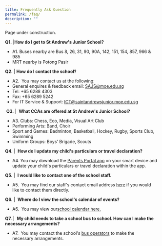 ```yaml
---
title: Frequently Ask Question
permalink: /faq/
description: ""
---
```

Page under construction.

**Q1.**	|**How do I get to St Andrew's Junior School?**
* A1.  Buses nearby are Bus 8, 26, 31, 90, 90A, 142, 151, 154, 857, 966 & 985  
* MRT nearby is Potong Pasir 


**Q2.** | **How do I contact the school?** 
* A2.   You may contact us at the following:  
* General enquires & feedback email: SAJS@moe.edu.sg  
* Tel: +65 6288 4303
* Fax: +65 6289 5242
* For IT Service & Support: ICT@saintandrewsjunior.moe.edu.sg  

 **Q3.** |  **What CCAs are offered at St Andrew's Junior School?** 
* A3.  Clubs: Chess, Eco, Media, Visual Art Club  
* Performing Arts: Band, Choir  
* Sport and Games: Badminton, Basketball, Hockey, Rugby, Sports Club, Swimming  
* Uniform Groups: Boys' Brigade, Scouts 

**Q4.** |  **How do I update my child's particulars or travel declaration?** 
* A4.  You may download the [Parents Portal app](/letters-and-updates/Parents-Portal/parents-gateway/) on your smart device and update your child's particulars or travel declaration within the app. 

**Q5.** |  **I would like to contact one of the school staff.** 
* A5.   You may find our staff's contact email address [here](/staff/management-team/) if you would like to contact them directly.

**Q6.** |  **Where do I view the school's calendar of events?** 
* A6.   You may view our[school calendar here.](/school-calendar/)

**Q7.** |  **My child needs to take a school bus to school. How can I make the necessary arrangements?** 
* A7.   You may contact the school's [bus operators](/general-information/Suppliers-and-Vendors/bus-operators/) to make the necessary arrangements.